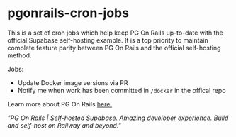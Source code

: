 # pgonrails-cron-jobs

This is a set of cron jobs which help keep PG On Rails up-to-date with the official Supabase self-hosting example. It is a top priority to maintain complete feature parity between PG On Rails and the official self-hosting method.

Jobs:
- Update Docker image versions via PR
- Notify me when work has been committed in `/docker` in the offical repo

Learn more about PG On Rails [here.](https://github.com/BenIsenstein/pgonrails)

*"PG On Rails | Self-hosted Supabase. Amazing developer experience. Build and self-host on Railway and beyond."*
